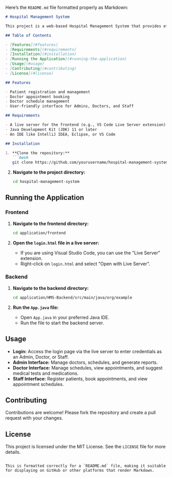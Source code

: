 Here’s the `README.md` file formatted properly as Markdown:

```markdown
# Hospital Management System

This project is a web-based Hospital Management System that provides effective management for various hospital services, such as maintaining patient details and booking doctor appointments. The system is designed for use by Admins, Doctors, and Hospital Staff, with each role having specific functionalities.

## Table of Contents

- [Features](#features)
- [Requirements](#requirements)
- [Installation](#installation)
- [Running the Application](#running-the-application)
- [Usage](#usage)
- [Contributing](#contributing)
- [License](#license)

## Features

- Patient registration and management
- Doctor appointment booking
- Doctor schedule management
- User-friendly interface for Admins, Doctors, and Staff

## Requirements

- A live server for the frontend (e.g., VS Code Live Server extension)
- Java Development Kit (JDK) 11 or later
- An IDE like IntelliJ IDEA, Eclipse, or VS Code

## Installation

1. **Clone the repository:**
   ```bash
   git clone https://github.com/yourusername/hospital-management-system.git
   ```

2. **Navigate to the project directory:**
   ```bash
   cd hospital-management-system
   ```

## Running the Application

### Frontend

1. **Navigate to the frontend directory:**
   ```bash
   cd application/frontend
   ```

2. **Open the `login.html` file in a live server:**
   - If you are using Visual Studio Code, you can use the "Live Server" extension.
   - Right-click on `login.html` and select "Open with Live Server".

### Backend

1. **Navigate to the backend directory:**
   ```bash
   cd application/HMS-Backend/src/main/java/org/example
   ```

2. **Run the `App.java` file:**
   - Open `App.java` in your preferred Java IDE.
   - Run the file to start the backend server.

## Usage

- **Login:** Access the login page via the live server to enter credentials as an Admin, Doctor, or Staff.
- **Admin Interface:** Manage doctors, schedules, and generate reports.
- **Doctor Interface:** Manage schedules, view appointments, and suggest medical tests and medications.
- **Staff Interface:** Register patients, book appointments, and view appointment schedules.

## Contributing

Contributions are welcome! Please fork the repository and create a pull request with your changes.

## License

This project is licensed under the MIT License. See the `LICENSE` file for more details.
```

This is formatted correctly for a `README.md` file, making it suitable for displaying on GitHub or other platforms that render Markdown.
